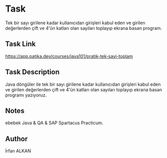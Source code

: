 # Task
Tek bir sayı girilene kadar kullanıcıdan girişleri kabul eden ve girilen değerlerden çift ve 4'ün katları olan sayıları toplayıp ekrana basan program.
## Task Link
https://app.patika.dev/courses/java101/pratik-tek-sayi-toplam

## Task Description
Java döngüler ile tek bir sayı girilene kadar kullanıcıdan girişleri kabul eden ve girilen değerlerden çift ve 4'ün katları olan sayıları toplayıp ekrana basan programı yazıyoruz.

## Notes
ebebek Java & QA & SAP Spartacus Practicum.

## Author
İrfan ALKAN
